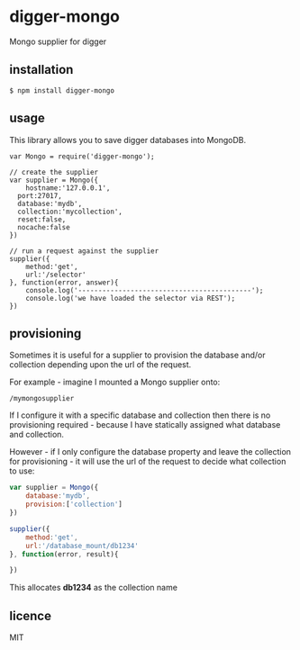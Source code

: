 digger-mongo
============

Mongo supplier for digger

## installation

	$ npm install digger-mongo

## usage

This library allows you to save digger databases into MongoDB.

```
var Mongo = require('digger-mongo');

// create the supplier
var supplier = Mongo({
	hostname:'127.0.0.1',
  port:27017,
  database:'mydb',
  collection:'mycollection',
  reset:false,
  nocache:false
})

// run a request against the supplier
supplier({
	method:'get',
	url:'/selector'
}, function(error, answer){
	console.log('-------------------------------------------');
	console.log('we have loaded the selector via REST');
})

```

## provisioning

Sometimes it is useful for a supplier to provision the database and/or collection depending upon the url of the request.

For example - imagine I mounted a Mongo supplier onto:

	/mymongosupplier

If I configure it with a specific database and collection then there is no provisioning required - because I have statically assigned what database and collection.

However - if I only configure the database property and leave the collection for provisioning - it will use the url of the request to decide what collection to use:

```js
var supplier = Mongo({
	database:'mydb',
	provision:['collection']
})

supplier({
	method:'get',
	url:'/database_mount/db1234'
}, function(error, result){

})	
```

This allocates **db1234** as the collection name

## licence

MIT
